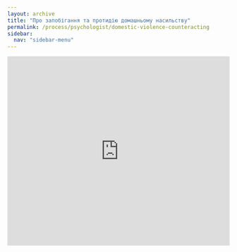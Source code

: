 ```yaml
---
layout: archive
title: "Про запобігання та протидію домашньому насильству"
permalink: /process/psychologist/domestic-violence-counteracting
sidebar:
  nav: "sidebar-menu"
---
```


<div style="left: 0; width: 100%; height: 0; position: relative; padding-bottom: 85.0847%;"><iframe src="https://drive.google.com/file/d/1rZwp_j7Fyr1JUddd1skQcTS40IIZ9-JR/preview" style="border: 0; top: 0; left: 0; width: 100%; height: 100%; position: absolute;" allowfullscreen></iframe></div>
